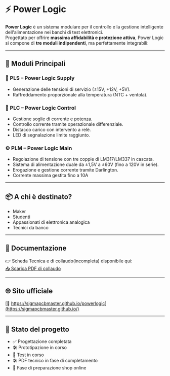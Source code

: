 # ⚡ Power Logic

**Power Logic** è un sistema modulare per il controllo e la gestione intelligente dell'alimentazione nei banchi di test elettronici.  
Progettato per offrire **massima affidabilità e protezione attiva**, Power Logic si compone di **tre moduli indipendenti**, ma perfettamente integrabili:

---

## 🔌 Moduli Principali

### 🔋 PLS – Power Logic Supply
- Generazione delle tensioni di servizio (±15V, +12V, +5V).
- Raffreddamento proporzionale alla temperatura (NTC + ventola).

### 🧠 PLC – Power Logic Control
- Gestione soglie di corrente e potenza.
- Controllo corrente tramite operazionale differenziale.
- Distacco carico con intervento a relè.
- LED di segnalazione limite raggiunto.

### ⚙️ PLM – Power Logic Main
- Regolazione di tensione con tre coppie di LM317/LM337 in cascata.
- Sistema di alimentazione duale da ±1,5V a ±60V (fino a 120V in serie).
- Erogazione e gestione corrente tramite Darlington.
- Corrente massima gestita fino a 10A

---

## 📦 A chi è destinato?
- Maker
- Studenti
- Appassionati di elettronica analogica
- Tecnici da banco

---

## 📄 Documentazione
👉 Scheda Tecnica e di collaudo(incompleta) disponibile qui:  
[📥 Scarica PDF di collaudo](https://sigmapcbmaster.github.io/Schede_Collaudo_PL.pdf)

---

## 🌐 Sito ufficiale
[🔗 https://sigmapcbmaster.github.io/powerlogic](https://sigmapcbmaster.github.io/)

---

## 🚧 Stato del progetto
- ✅ Progettazione completata
- 🛠️ Prototipazione in corso
- 🔬 Test in corso
- 🛠️ PDF tecnico in fase di completamento
- 🛒 Fase di preparazione shop online
